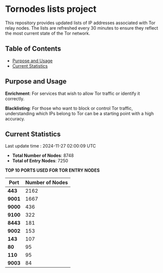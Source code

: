 # Tornodes lists project

This repository provides updated lists of IP addresses associated with Tor relay nodes. The lists are refreshed every 30 minutes to ensure they reflect the most current state of the Tor network.

## Table of Contents

- [Purpose and Usage](#purpose-and-usage)
- [Current Statistics](#current-statistics)


## Purpose and Usage

**Enrichment**: For services that wish to allow Tor traffic or identify it correctly.

**Blacklisting**: For those who want to block or control Tor traffic, understanding which IPs belong to Tor can be a starting point with a high accuracy.

## Current Statistics

Last update time : 2024-11-27 02:00:09 UTC

- **Total Number of Nodes**: 8748
- **Total of Entry Nodes**: 7250

**TOP 10 PORTS USED FOR TOR ENTRY NODES**

| **Port** | **Number of Nodes** |
|------|-----------------|
| **443**   | 2162  |
| **9001**   | 1667  |
| **9000**   | 436  |
| **9100**   | 322  |
| **8443**   | 181  |
| **9002**   | 153  |
| **143**   | 107  |
| **80**   | 95  |
| **110**   | 95  |
| **9003**   | 84  |

